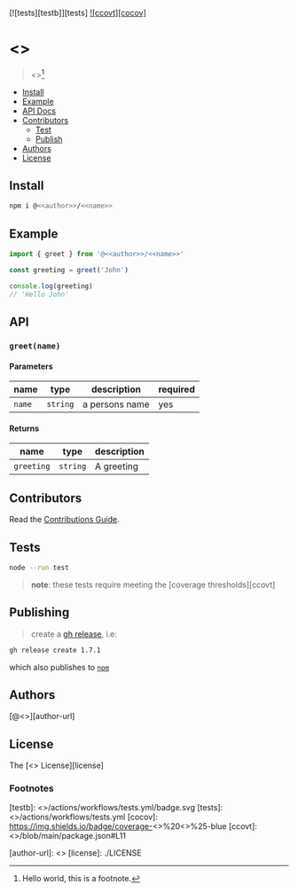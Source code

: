 [![tests][testb]][tests] [![ccovt][cocov]](#tests)   

# <<name>>

> <<description>>[^1]  

- [Install](#install)
- [Example](#example)
- [API Docs](#api)
- [Contributors](#contributors)
  - [Test](#test)
  - [Publish](#publish)
- [Authors](#authors)
- [License](#license)

## Install 

```bash
npm i @<<author>>/<<name>>
```

## Example

```js
import { greet } from '@<<author>>/<<name>>'

const greeting = greet('John')

console.log(greeting) 
// 'Hello John'
```

## API

### `greet(name)`

#### Parameters

| name     | type     | description    | required |
|----------|----------|----------------|----------|
| `name`   | `string` | a persons name | yes      |

#### Returns

| name       | type     | description |    
|------------|----------|-------------|
| `greeting` | `string` | A greeting  | 


## Contributors

Read the [Contributions Guide][cnt-guide].

## Tests

```bash
node --run test
```

> **note**: these tests require meeting the [coverage thresholds][ccovt]

## Publishing

> create a [gh release][gh_rl], i.e:

```bash
gh release create 1.7.1
```

which also publishes to [`npm`][npmjs]

## Authors

[@<<author>>][author-url]  

## License

The [<<license>> License][license]  

### Footnotes 

[^1]: Hello world, this is a footnote.

[testb]: <<repo-url>>/actions/workflows/tests.yml/badge.svg
[tests]: <<repo-url>>/actions/workflows/tests.yml
[cocov]: https://img.shields.io/badge/coverage-<<sig-coverage>>%20<<coverage>>%25-blue
[ccovt]: <<repo-url>>/blob/main/package.json#L11

[npmjs]: https://www.npmjs.com/
[gh_rl]: https://docs.github.com/en/repositories/releasing-projects-on-github/about-releases

[cnt-guide]: ./.github/CONTRIBUTING.md
[author-url]: <<author-url>>
[license]: ./LICENSE

